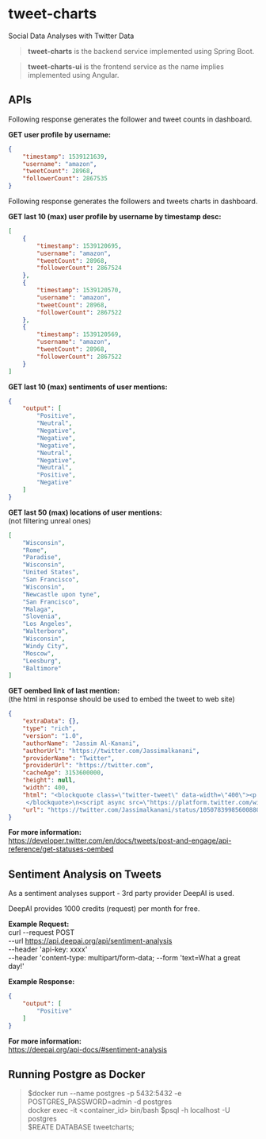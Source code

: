 # tweet-charts
Social Data Analyses with Twitter Data

>**tweet-charts** is the backend service implemented using Spring Boot.

>**tweet-charts-ui** is the frontend service as the name implies implemented using Angular.

## APIs

Following response generates the follower and tweet counts in dashboard.

**GET user profile by username:**
```json
{
    "timestamp": 1539121639,
    "username": "amazon",
    "tweetCount": 28968,
    "followerCount": 2867535
}
```

Following response generates the followers and tweets charts in dashboard.

**GET last 10 (max) user profile by username by timestamp desc:**
```json
[
    {
        "timestamp": 1539120695,
        "username": "amazon",
        "tweetCount": 28968,
        "followerCount": 2867524
    },
    {
        "timestamp": 1539120570,
        "username": "amazon",
        "tweetCount": 28968,
        "followerCount": 2867522
    },
    {
        "timestamp": 1539120569,
        "username": "amazon",
        "tweetCount": 28968,
        "followerCount": 2867522
    }
]
```

**GET last 10 (max) sentiments of user mentions:**
```json
{
    "output": [
        "Positive",
        "Neutral",
        "Negative",
        "Negative",
        "Negative",
        "Neutral",
        "Negative",
        "Neutral",
        "Positive",
        "Negative"
    ]
}
```

**GET last 50 (max) locations of user mentions:**\
(not filtering unreal ones)
```json
[
    "Wisconsin",
    "Rome",
    "Paradise",
    "Wisconsin",
    "United States",
    "San Francisco",
    "Wisconsin",
    "Newcastle upon tyne",
    "San Francisco",
    "Malaga",
    "Slovenia",
    "Los Angeles",
    "Walterboro",
    "Wisconsin",
    "Windy City",
    "Moscow",
    "Leesburg",
    "Baltimore"
]
```

**GET oembed link of last mention:**\
(the html in response should be used to embed the tweet to web site)

```json
{
    "extraData": {},
    "type": "rich",
    "version": "1.0",
    "authorName": "Jassim Al-Kanani",
    "authorUrl": "https://twitter.com/Jassimalkanani",
    "providerName": "Twitter",
    "providerUrl": "https://twitter.com",
    "cacheAge": 3153600000,
    "height": null,
    "width": 400,
    "html": "<blockquote class=\"twitter-tweet\" data-width=\"400\"><p lang=\"en\" dir=\"ltr\">Mmmm designer goods on <a            href=\"https://twitter.com/amazon?ref_src=twsrc%5Etfw\">@amazon</a></p>&mdash; Jassim Al-Kanani (@Jassimalkanani) <a          href=\"https://twitter.com/Jassimalkanani/status/1050783998560088066?ref_src=twsrc%5Etfw\">October 12, 2018</a> 
     </blockquote>\n<script async src=\"https://platform.twitter.com/widgets.js\" charset=\"utf-8\"></script>\n",
    "url": "https://twitter.com/Jassimalkanani/status/1050783998560088066"
}
```
**For more information:**\
https://developer.twitter.com/en/docs/tweets/post-and-engage/api-reference/get-statuses-oembed


## Sentiment Analysis on Tweets

As a sentiment analyses support - 3rd party provider DeepAI is used.

DeepAI provides 1000 credits (request) per month for free.

**Example Request:**\
curl --request POST \
  --url https://api.deepai.org/api/sentiment-analysis \
  --header 'api-key: xxxx' \
  --header 'content-type: multipart/form-data;
  --form 'text=What a great day!'

**Example Response:**
```json
{
    "output": [
        "Positive"
    ]
}
```

**For more information:**\
https://deepai.org/api-docs/#sentiment-analysis

## Running Postgre as Docker

> $docker run --name postgres -p 5432:5432 -e POSTGRES_PASSWORD=admin -d postgres \
> docker exec -it <container_id> bin/bash
> $psql -h localhost -U postgres \
> $REATE DATABASE tweetcharts;

